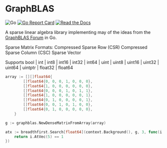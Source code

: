 # GraphBLAS

![Go](https://github.com/rossmerr/graphblas/workflows/Go/badge.svg)
[![Go Report Card](https://goreportcard.com/badge/github.com/rossmerr/graphblas)](https://goreportcard.com/report/github.com/rossmerr/graphblas)
[![Read the Docs](https://pkg.go.dev/badge/golang.org/x/pkgsite)](https://pkg.go.dev/github.com/rossmerr/graphblas)

A sparse linear algebra library implementing may of the ideas from the [GraphBLAS Forum](https://graphblas.github.io/) in Go.

Sparse Matrix Formats:
Compressed Sparse Row (CSR)
Compressed Sparse Column (CSC)
Sparse Vector

Supports bool | int | int8 | int16 | int32 | int64 | uint | uint8 | uint16 | uint32 | uint64 | uintptr | float32 | float64

```go
array := [][]float64{
		[]float64{0, 0, 0, 1, 0, 0, 0},
		[]float64{1, 0, 0, 0, 0, 0, 0},
		[]float64{0, 0, 0, 1, 0, 1, 1},
		[]float64{1, 0, 0, 0, 0, 0, 1},
		[]float64{0, 1, 0, 0, 0, 0, 1},
		[]float64{0, 0, 1, 0, 1, 0, 0},
		[]float64{0, 1, 0, 0, 0, 0, 0},
    }

g := graphblas.NewDenseMatrixFromArray(array)

atx := breadthfirst.Search[float64](context.Background(), g, 3, func(i graphblas.Vector[float64]) bool {
    return i.AtVec(5) == 1
})
```
